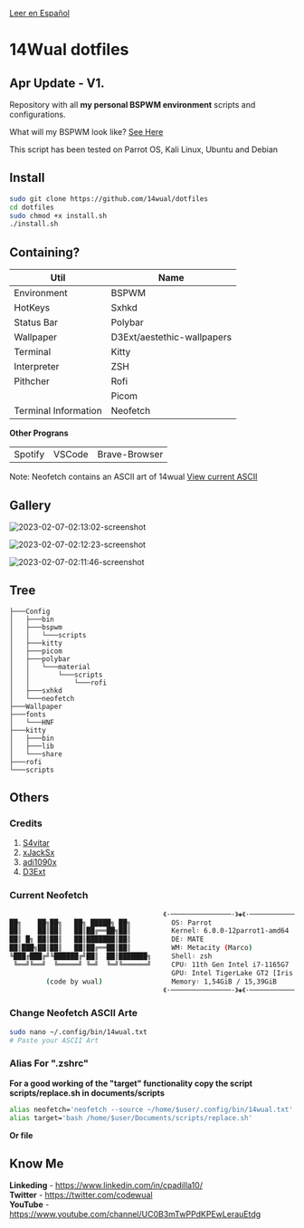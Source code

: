 [Leer en Español](https://GitHub.com/14wual/dotfiles/read/spanish.md)

# 14Wual dotfiles

## Apr Update - V1.

Repository with all **my personal BSPWM environment** scripts and configurations.

What will my BSPWM look like? [See Here](https://github.com/14wual/dotfiles/main/README.md#gallery)

This script has been tested on Parrot OS, Kali Linux, Ubuntu and Debian

## Install

```bash
sudo git clone https://github.com/14wual/dotfiles
cd dotfiles
sudo chmod +x install.sh
./install.sh
```

## Containing?

<table>
	<thead>
		<tr>
			<th>Util</th>
			<th>Name</th>
		</tr>
	</thead>
	<tbody>
		<tr>
			<td>Environment</td>
			<td>BSPWM</td>
		</tr>
		<tr>
			<td>HotKeys</td>
			<td>Sxhkd</td>
		</tr>
		<tr>
			<td>Status Bar</td>
			<td>Polybar</td>
		</tr>
		<tr>
			<td>Wallpaper</td>
			<td>D3Ext/aestethic-wallpapers</td>
		</tr>
		<tr>
			<td>Terminal</td>
			<td>Kitty</td>
		</tr>
		<tr>
			<td>Interpreter</td>
			<td>ZSH</td>
		</tr>
		<tr>
			<td>Pithcher</td>
			<td>Rofi</td>
		</tr>
		<tr>
			<td></td>
			<td>Picom</td>
		</tr>
		<tr>
			<td>Terminal Information</td>
			<td>Neofetch</td>
		</tr>
	</tbody>
</table>

**Other Prograns**

<table>
	<tbody>
		<tr>
			<td>Spotify</td>
			<td>VSCode</td>
			<td>Brave-Browser</td>
		</tr>
	</tbody>
</table>

Note: Neofetch contains an ASCII art of 14wual [View current ASCII](https://github.com/14wual/dotfiles/blob/main/README.md#current-neofetch)

## Gallery

![2023-02-07-02:13:02-screenshot](https://user-images.githubusercontent.com/105047274/217115786-1595ffc9-2c36-48ab-bea5-f93a40eb6038.png)

![2023-02-07-02:12:23-screenshot](https://user-images.githubusercontent.com/105047274/217115805-cf7d265c-76d7-4fc9-bf92-82b52e4b545f.png)

![2023-02-07-02:11:46-screenshot](https://user-images.githubusercontent.com/105047274/217115838-f7b1c1bd-58d9-4805-a105-41b2c7a1ea0c.png)

## Tree

```
├───Config
│   ├───bin
│   ├───bspwm
│   │   └───scripts
│   ├───kitty
│   ├───picom
│   ├───polybar
│   │   └───material
│   │       └───scripts
│   │           └───rofi
│   ├───sxhkd
│   └───neofetch
├───Wallpaper
├───fonts
│   └───HNF
├───kitty
│   ├───bin
│   ├───lib
│   └───share
├───rofi
└───scripts
```

## Others

### Credits

 1. [S4vitar](https://github.com/s4vitar)
 2. [xJackSx](https://github.com/xJackSx)
 3. [adi1090x](https://github.com/adi1090x)
 4. [D3Ext](https://github.com/D3Ext/)


### Current Neofetch

```bash
                                      《·───────────────·》◈《·──────────────·  
██╗    ██╗██╗   ██╗ █████╗ ██╗          OS᛬ Parrot 
██║    ██║██║   ██║██╔══██╗██║          Kernel᛬ 6.0.0-12parrot1-amd64 
██║ █╗ ██║██║   ██║███████║██║          DE᛬ MATE 
██║███╗██║██║   ██║██╔══██║██║          WM᛬ Metacity (Marco) 
╚███╔███╔╝╚██████╔╝██║  ██║███████╗     Shell᛬ zsh 
 ╚══╝╚══╝  ╚═════╝ ╚═╝  ╚═╝╚══════╝     CPU᛬ 11th Gen Intel i7-1165G7 
                                        GPU᛬ Intel TigerLake GT2 [Iris Xe Graph 
         (code by wual)                 Memory᛬ 1,54GiB / 15,39GiB 
                                      《·───────────────·》◈《·───────────────  
```

### Change Neofetch ASCII Arte

```bash
sudo nano ~/.config/bin/14wual.txt
# Paste your ASCII Art 
```

### Alias For ".zshrc"

**For a good working of the "target" functionality copy the script scripts/replace.sh in documents/scripts**

```bash
alias neofetch='neofetch --source ~/home/$user/.config/bin/14wual.txt'
alias target='bash /home/$user/Documents/scripts/replace.sh'
```

**Or file**

## Know Me

<b>Linkeding</b> - https://www.linkedin.com/in/cpadilla10/ <br>
<b>Twitter</b> - https://twitter.com/codewual <br>
<b>YouTube</b> - https://www.youtube.com/channel/UC0B3mTwPPdKPEwLerauEtdg <br>
